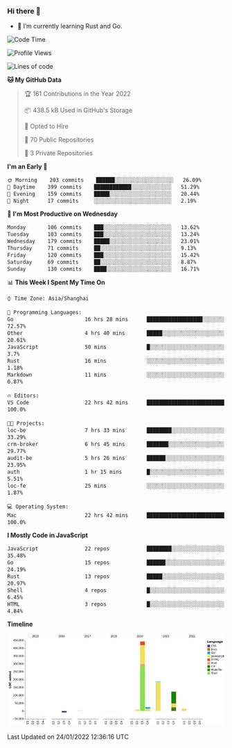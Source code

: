 ### Hi there 👋

- 🌱 I’m currently learning Rust and Go.

<!--START_SECTION:waka-->
![Code Time](http://img.shields.io/badge/Code%20Time-155%20hrs%2044%20mins-blue)

![Profile Views](http://img.shields.io/badge/Profile%20Views-0-blue)

![Lines of code](https://img.shields.io/badge/From%20Hello%20World%20I%27ve%20Written-798%20Thousand%20lines%20of%20code-blue)

**🐱 My GitHub Data** 

> 🏆 161 Contributions in the Year 2022
 > 
> 📦 438.5 kB Used in GitHub's Storage 
 > 
> 💼 Opted to Hire
 > 
> 📜 70 Public Repositories 
 > 
> 🔑 3 Private Repositories  
 > 
**I'm an Early 🐤** 

```text
🌞 Morning    203 commits    ██████░░░░░░░░░░░░░░░░░░░   26.09% 
🌆 Daytime    399 commits    ████████████░░░░░░░░░░░░░   51.29% 
🌃 Evening    159 commits    █████░░░░░░░░░░░░░░░░░░░░   20.44% 
🌙 Night      17 commits     ░░░░░░░░░░░░░░░░░░░░░░░░░   2.19%

```
📅 **I'm Most Productive on Wednesday** 

```text
Monday       106 commits    ███░░░░░░░░░░░░░░░░░░░░░░   13.62% 
Tuesday      103 commits    ███░░░░░░░░░░░░░░░░░░░░░░   13.24% 
Wednesday    179 commits    █████░░░░░░░░░░░░░░░░░░░░   23.01% 
Thursday     71 commits     ██░░░░░░░░░░░░░░░░░░░░░░░   9.13% 
Friday       120 commits    ███░░░░░░░░░░░░░░░░░░░░░░   15.42% 
Saturday     69 commits     ██░░░░░░░░░░░░░░░░░░░░░░░   8.87% 
Sunday       130 commits    ████░░░░░░░░░░░░░░░░░░░░░   16.71%

```


📊 **This Week I Spent My Time On** 

```text
⌚︎ Time Zone: Asia/Shanghai

💬 Programming Languages: 
Go                       16 hrs 28 mins      ██████████████████░░░░░░░   72.57% 
Other                    4 hrs 40 mins       █████░░░░░░░░░░░░░░░░░░░░   20.61% 
JavaScript               50 mins             █░░░░░░░░░░░░░░░░░░░░░░░░   3.7% 
Rust                     16 mins             ░░░░░░░░░░░░░░░░░░░░░░░░░   1.18% 
Markdown                 11 mins             ░░░░░░░░░░░░░░░░░░░░░░░░░   0.87%

🔥 Editors: 
VS Code                  22 hrs 42 mins      █████████████████████████   100.0%

🐱‍💻 Projects: 
loc-be                   7 hrs 33 mins       ████████░░░░░░░░░░░░░░░░░   33.29% 
crm-broker               6 hrs 45 mins       ███████░░░░░░░░░░░░░░░░░░   29.77% 
audit-be                 5 hrs 26 mins       ██████░░░░░░░░░░░░░░░░░░░   23.95% 
auth                     1 hr 15 mins        █░░░░░░░░░░░░░░░░░░░░░░░░   5.51% 
loc-fe                   25 mins             ░░░░░░░░░░░░░░░░░░░░░░░░░   1.87%

💻 Operating System: 
Mac                      22 hrs 42 mins      █████████████████████████   100.0%

```

**I Mostly Code in JavaScript** 

```text
JavaScript               22 repos            ████████░░░░░░░░░░░░░░░░░   35.48% 
Go                       15 repos            ██████░░░░░░░░░░░░░░░░░░░   24.19% 
Rust                     13 repos            █████░░░░░░░░░░░░░░░░░░░░   20.97% 
Shell                    4 repos             █░░░░░░░░░░░░░░░░░░░░░░░░   6.45% 
HTML                     3 repos             █░░░░░░░░░░░░░░░░░░░░░░░░   4.84%

```


**Timeline**

![Chart not found](https://raw.githubusercontent.com/elton/elton/main/charts/bar_graph.png) 


 Last Updated on 24/01/2022 12:36:16 UTC
<!--END_SECTION:waka-->

<!--
**elton/elton** is a ✨ _special_ ✨ repository because its `README.md` (this file) appears on your GitHub profile.

Here are some ideas to get you started:

- 🔭 I’m currently working on ...
- 🌱 I’m currently learning ...
- 👯 I’m looking to collaborate on ...
- 🤔 I’m looking for help with ...
- 💬 Ask me about ...
- 📫 How to reach me: ...
- 😄 Pronouns: ...
- ⚡ Fun fact: ...
-->
